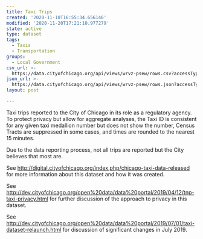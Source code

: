 ```yaml
---
title: Taxi Trips
created: '2020-11-10T16:55:34.656146'
modified: '2020-11-20T17:21:10.977279'
state: active
type: dataset
tags:
  - Taxis
  - Transportation
groups:
  - Local Government
csv_url: >-
  https://data.cityofchicago.org/api/views/wrvz-psew/rows.csv?accessType=DOWNLOAD
json_url: >-
  https://data.cityofchicago.org/api/views/wrvz-psew/rows.json?accessType=DOWNLOAD
layout: post

---
```

Taxi trips reported to the City of Chicago in its role as a regulatory agency.  To protect privacy but allow for aggregate analyses, the Taxi ID is consistent for any given taxi medallion number but does not show the number, Census Tracts are suppressed in some cases, and times are rounded to the nearest 15 minutes.

Due to the data reporting process, not all trips are reported but the City believes that most are.

See http://digital.cityofchicago.org/index.php/chicago-taxi-data-released for more information about this dataset and how it was created.

See http://dev.cityofchicago.org/open%20data/data%20portal/2019/04/12/tnp-taxi-privacy.html for further discussion of the approach to privacy in this dataset.

See http://dev.cityofchicago.org/open%20data/data%20portal/2019/07/01/taxi-dataset-relaunch.html for discussion of significant changes in July 2019.
